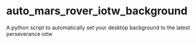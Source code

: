 # auto_mars_rover_iotw_background
A python script to automatically set your desktop background to the latest perseverance iotw
